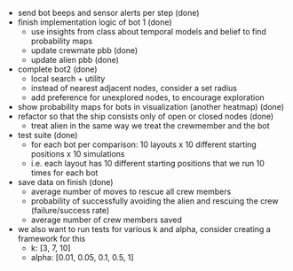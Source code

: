 - send bot beeps and sensor alerts per step (done)
- finish implementation logic of bot 1 (done)
    - use insights from class about temporal models and belief to find probability maps
    - update crewmate pbb (done)
    - update alien pbb (done)
- complete bot2 (done)
    - local search + utility
    - instead of nearest adjacent nodes, consider a set radius
    - add preference for unexplored nodes, to encourage exploration
- show probability maps for bots in visualization (another heatmap) (done)
- refactor so that the ship consists only of open or closed nodes (done)
    - treat alien in the same way we treat the crewmember and the bot
- test suite (done)
    - for each bot per comparison: 10 layouts x 10 different starting positions x 10 simulations
    - i.e. each layout has 10 different starting positions that we run 10 times for each bot
- save data on finish (done)
    - average number of moves to rescue all crew members
    - probability of successfully avoiding the alien and rescuing the crew (failure/success rate)
    - average number of crew members saved
- we also want to run tests for various k and alpha, consider creating a framework for this
    - k: [3, 7, 10]
    - alpha: [0.01, 0.05, 0.1, 0.5, 1]
